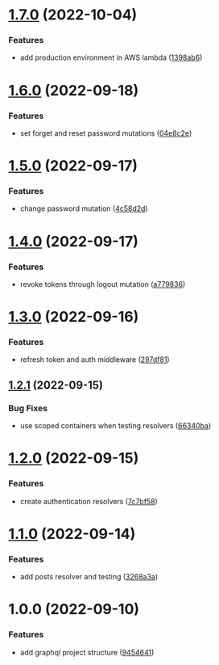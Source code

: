 # [1.7.0](https://github.com/Insta-Graph/backend/compare/v1.6.0...v1.7.0) (2022-10-04)


### Features

* add production environment in AWS lambda ([1398ab6](https://github.com/Insta-Graph/backend/commit/1398ab66e0ee919d30f66199a332f3f2b9f0286e))

# [1.6.0](https://github.com/Insta-Graph/backend/compare/v1.5.0...v1.6.0) (2022-09-18)


### Features

* set forget and reset password mutations ([04e8c2e](https://github.com/Insta-Graph/backend/commit/04e8c2e6efdd6799ec8bed11e0657f4bcea60c54))

# [1.5.0](https://github.com/Insta-Graph/backend/compare/v1.4.0...v1.5.0) (2022-09-17)


### Features

* change password mutation ([4c58d2d](https://github.com/Insta-Graph/backend/commit/4c58d2d26b11bbbfa2f0a47dd303e352f8bcd6a9))

# [1.4.0](https://github.com/Insta-Graph/backend/compare/v1.3.0...v1.4.0) (2022-09-17)


### Features

* revoke tokens through logout mutation ([a779836](https://github.com/Insta-Graph/backend/commit/a779836108f58ffbfb46be0ddee744c0b1fb55c2))

# [1.3.0](https://github.com/Insta-Graph/backend/compare/v1.2.1...v1.3.0) (2022-09-16)


### Features

* refresh token and auth middleware ([297df81](https://github.com/Insta-Graph/backend/commit/297df81d95b67647c210b9b49b357c14acffe286))

## [1.2.1](https://github.com/Insta-Graph/backend/compare/v1.2.0...v1.2.1) (2022-09-15)


### Bug Fixes

* use scoped containers when testing resolvers ([66340ba](https://github.com/Insta-Graph/backend/commit/66340baaf95d8245212c83762231e8f6cd9d0d24))

# [1.2.0](https://github.com/Insta-Graph/backend/compare/v1.1.0...v1.2.0) (2022-09-15)


### Features

* create authentication resolvers ([7c7bf58](https://github.com/Insta-Graph/backend/commit/7c7bf585adb3f21f58d426dccbdb4abae468ba1f))

# [1.1.0](https://github.com/Insta-Graph/backend/compare/v1.0.0...v1.1.0) (2022-09-14)


### Features

* add posts resolver and testing ([3268a3a](https://github.com/Insta-Graph/backend/commit/3268a3a67077e581cb4762eb7f3c4f27cae1f3c2))

# 1.0.0 (2022-09-10)


### Features

* add graphql project structure ([9454641](https://github.com/Insta-Graph/backend/commit/945464192480919be65a18a87f5b24ad2566b038))
